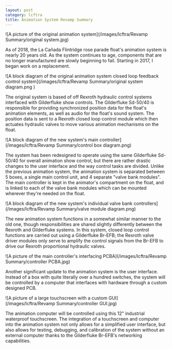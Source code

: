 ```yaml
---
layout: post
category: lcftra
title: Animation System Revamp Summary
---
```

![A picture of the original animation system](/images/lcftra/Revamp Summary/original system.jpg)

As of 2018, the La Cañada Flintridge rose parade float's animation system is nearly 20 years old. As the system continues to age, components that are no longer manufactured are slowly beginning to fail. Starting in 2017, I began work on a replacement.<!--more-->

![A block diagram of the original animation system closed loop feedback control system](/images/lcftra/Revamp Summary/original system diagram.png )

The original system is based of off Rexroth hydraulic control systems interfaced with Gilderfluke show controls. The Gilderfluke Sd-50/40 is responsible for providing synchronized position data for the float's animation elements, as well as audio for the float's sound system. The position data is sent to a Rexroth closed loop control module which then actuates hydraulic valves to move various animation mechanisms on the float.

![A block diagram of the new system's main controller](/images/lcftra/Revamp Summary/control box diagram.png)

The system has been redesigned to operate using the same Gilderfluke Sd-50/40 for overall animation show control, but there are rather drastic changes to the user interface and the way control tasks are divided. Unlike the previous animation system, the animation system is separated between 5 boxes, a single main control unit, and 4 separate "valve bank modules". The main controller is kept in the animator's compartment on the float, and is linked to each of the valve bank modules which can be mounted wherever they're needed on the float. 

![A block diagram of the new system's individual valve bank controllers](/images/lcftra/Revamp Summary/valve module diagram.png)

The new animation system functions in a somewhat similar manner to the old one, though responsibilities are shared slightly differently between the Rexroth and Gilderfluke systems. In this system, closed loop control functions are carried out using a Gilderfluke Br-EFB; the Rexroth valve driver modules only serve to amplify the control signals from the Br-EFB to drive our Rexroth proportional hydraulic valves.

![A picture of the main controller's interfacing PCBA](/images/lcftra/Revamp Summary/controller PCBA.jpg)

Another significant update to the animation system is the user interface. Instead of a box with quite literally over a hundred switches, the system will be controlled by a computer that interfaces with hardware through a custom designed PCB.

![A picture of a large touchscreen with a custom GUI](/images/lcftra/Revamp Summary/controller GUI.jpg)

The animation computer will be controlled using this 12" industrial waterproof touchscreen. The integration of a touchscreen and computer into the animation system not only allows for a simplified user interface, but also allows for testing, debugging, and calibration of the system without an external computer thanks to the Gilderfluke Br-EFB's networking capabilities.
